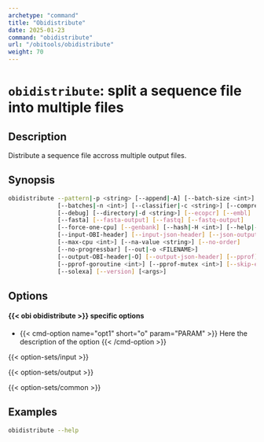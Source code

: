```yaml
---
archetype: "command"
title: "Obidistribute"
date: 2025-01-23
command: "obidistribute"
url: "/obitools/obidistribute"
weight: 70
---
```


# `obidistribute`: split a sequence file into multiple files

## Description 

Distribute a sequence file accross multiple output files.

## Synopsis

```bash
obidistribute --pattern|-p <string> [--append|-A] [--batch-size <int>]
              [--batches|-n <int>] [--classifier|-c <string>] [--compress|-Z]
              [--debug] [--directory|-d <string>] [--ecopcr] [--embl]
              [--fasta] [--fasta-output] [--fastq] [--fastq-output]
              [--force-one-cpu] [--genbank] [--hash|-H <int>] [--help|-h|-?]
              [--input-OBI-header] [--input-json-header] [--json-output]
              [--max-cpu <int>] [--na-value <string>] [--no-order]
              [--no-progressbar] [--out|-o <FILENAME>]
              [--output-OBI-header|-O] [--output-json-header] [--pprof]
              [--pprof-goroutine <int>] [--pprof-mutex <int>] [--skip-empty]
              [--solexa] [--version] [<args>]
```

## Options

#### {{< obi obidistribute >}} specific options

- {{< cmd-option name="opt1" short="o" param="PARAM" >}}
  Here the description of the option
  {{< /cmd-option >}}

{{< option-sets/input >}}

{{< option-sets/output >}}

{{< option-sets/common >}}

## Examples

```bash
obidistribute --help
```
